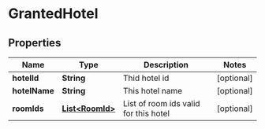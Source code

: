 
# GrantedHotel

## Properties
Name | Type | Description | Notes
------------ | ------------- | ------------- | -------------
**hotelId** | **String** | Thid hotel id |  [optional]
**hotelName** | **String** | This hotel name |  [optional]
**roomIds** | [**List&lt;RoomId&gt;**](RoomId.md) | List of room ids valid for this hotel |  [optional]



